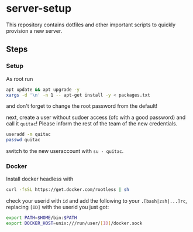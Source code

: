 # server-setup

This repository contains dotfiles and other important scripts to quickly provision a new server.

## Steps

### Setup

As root run

```bash
apt update && apt upgrade -y
xargs -d '\n' -n 1 -- apt-get install -y < packages.txt
```

and don't forget to change the root password from the default!

next, create a user without sudoer access (ofc with a good password) and call it `quitac`! Please inform the rest of the team of the new credentials.

```bash
useradd -m quitac
passwd quitac
```

switch to the new useraccount with `su - quitac`.

### Docker

Install docker headless with

```bash
curl -fsSL https://get.docker.com/rootless | sh
```

check your userid with `id` and add the following to your `.[bash|zsh|...]rc`, replacing `[ID]` with the userid you just got:

```bash
export PATH=$HOME/bin:$PATH
export DOCKER_HOST=unix:///run/user/[ID]/docker.sock
```
